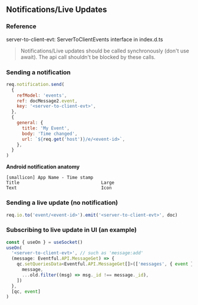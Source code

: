 ## Notifications/Live Updates

### Reference

server-to-client-evt: ServerToClientEvents interface in index.d.ts

> Notifications/Live updates should be called synchronously (don't use await). The api call shouldn't be blocked by these calls.

### Sending a notification

```js
req.notification.send(
  {
    refModel: 'events',
    ref: docMessage2.event,
    key: '<server-to-client-evt>',
  },
  {
    general: {
      title: 'My Event',
      body: 'Time changed',
      url: `${req.get('host')}/e/<event-id>`,
    },
  }
)
```

**Android notification anatomy**

```
[smallicon] App Name - Time stamp
Title                               Large
Text                                Icon
```

### Sending a live update (no notification)

```js
req.io.to('event/<event-id>').emit('<server-to-client-evt>', doc)
```

### Subscribing to live update in UI (an example)

```js
const { useOn } = useSocket()
useOn(
  '<server-to-client-evt>', // such as 'message:add'
  (message: Eventful.API.MessageGet) => {
    qc.setQueriesData<Eventful.API.MessageGet[]>(['messages', { event }], (old = []) => [
      message,
      ...old.filter((msg) => msg._id !== message._id),
    ])
  },
  [qc, event]
)
```
